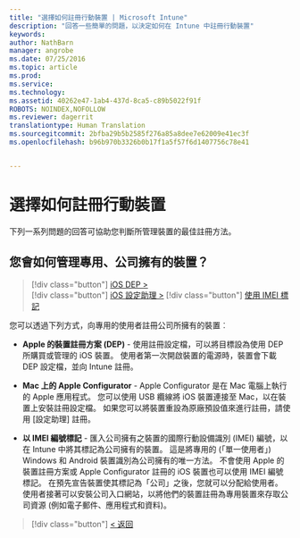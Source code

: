 ```yaml
---
title: "選擇如何註冊行動裝置 | Microsoft Intune"
description: "回答一些簡單的問題，以決定如何在 Intune 中註冊行動裝置"
keywords: 
author: NathBarn
manager: angrobe
ms.date: 07/25/2016
ms.topic: article
ms.prod: 
ms.service: 
ms.technology: 
ms.assetid: 40262e47-1ab4-437d-8ca5-c89b5022f91f
ROBOTS: NOINDEX,NOFOLLOW
ms.reviewer: dagerrit
translationtype: Human Translation
ms.sourcegitcommit: 2bfba29b5b2585f276a85a8dee7e62009e41ec3f
ms.openlocfilehash: b96b970b3326b0b17f1a5f57f6d1407756c78e41


---
```

# 選擇如何註冊行動裝置

下列一系列問題的回答可協助您判斷所管理裝置的最佳註冊方法。

## **您會如何管理專用、公司擁有的裝置？**

  > [!div class="button"]
[iOS DEP >](/intune/deploy-use/ios-device-enrollment-program-in-microsoft-intune)  
> [!div class="button"]
[iOS 設定助理 >](/intune/deploy-use/ios-setup-assistant-enrollment-in-microsoft-intune)
> [!div class="button"]
[使用 IMEI 標記](/intune/deploy-use/specify-corporate-owned-devices-with-international-mobile-equipment-identity-imei-numbers)

  您可以透過下列方式，向專用的使用者註冊公司所擁有的裝置︰

  - **Apple 的裝置註冊方案 (DEP)** - 使用註冊設定檔，可以將目標設為使用 DEP 所購買或管理的 iOS 裝置。 使用者第一次開啟裝置的電源時，裝置會下載 DEP 設定檔，並向 Intune 註冊。

  - **Mac 上的 Apple Configurator** - Apple Configurator 是在 Mac 電腦上執行的 Apple 應用程式。 您可以使用 USB 纜線將 iOS 裝置連接至 Mac，以在裝置上安裝註冊設定檔。 如果您可以將裝置重設為原廠預設值來進行註冊，請使用 [設定助理] 註冊。

  - **以 IMEI 編號標記** - 匯入公司擁有之裝置的國際行動設備識別 (IMEI) 編號，以在 Intune 中將其標記為公司擁有的裝置。 這是將專用的 (「單一使用者」) Windows 和 Android 裝置識別為公司擁有的唯一方法。 不會使用 Apple 的裝置註冊方案或 Apple Configurator 註冊的 iOS 裝置也可以使用 IMEI 編號標記。 在預先宣告裝置使其標記為「公司」之後，您就可以分配給使用者。 使用者接著可以安裝公司入口網站，以將他們的裝置註冊為專用裝置來存取公司資源 (例如電子郵件、應用程式和資料)。

  > [!div class="button"]
  [< 返回](choose-how-to-enroll-devices3.md)



<!--HONumber=Sep16_HO2-->


